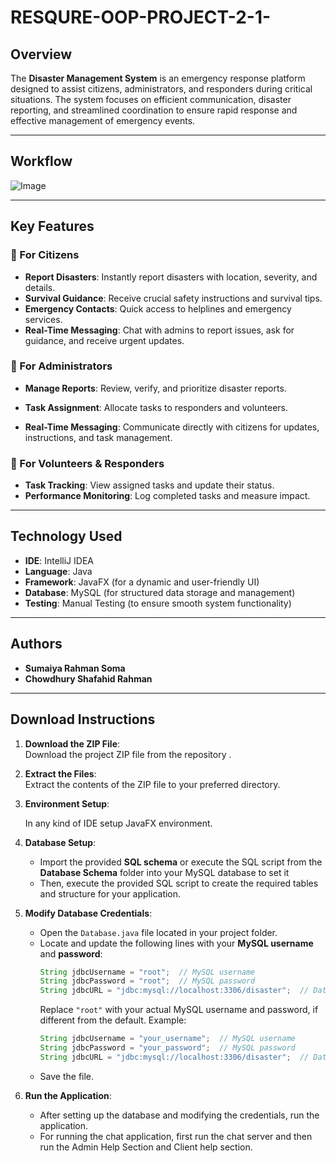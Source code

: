 ﻿# RESQURE-OOP-PROJECT-2-1-



## Overview
The **Disaster Management System** is an  emergency response platform designed to assist citizens, administrators, and responders during critical situations. The system focuses on efficient communication,  disaster reporting, and streamlined coordination to ensure rapid response and effective management of emergency events.

---


## Workflow

![Image](https://github.com/user-attachments/assets/b69a0a97-3dc8-47d6-84e4-33a665e115c5)


---

## Key Features

### 🔹 For Citizens
- **Report Disasters**: Instantly report disasters with location, severity, and details.
- **Survival Guidance**: Receive crucial safety instructions and survival tips.
- **Emergency Contacts**: Quick access to helplines and emergency services.
- **Real-Time Messaging**: Chat with admins to report issues, ask for guidance, and receive urgent updates.
  


### 🔹 For Administrators
- **Manage Reports**: Review, verify, and prioritize disaster reports.
- **Task Assignment**: Allocate tasks to responders and volunteers.

- **Real-Time Messaging**: Communicate directly with citizens for updates, instructions, and task management.
  
  


### 🔹 For Volunteers & Responders
- **Task Tracking**: View assigned tasks and update their status.
- **Performance Monitoring**: Log completed tasks and measure impact.
  
  

---

## Technology Used

- **IDE**: IntelliJ IDEA
- **Language**: Java
-  **Framework**: JavaFX (for a dynamic and user-friendly UI)
-  **Database**: MySQL (for structured data storage and management)
-  **Testing**: Manual Testing (to ensure smooth system functionality)

---


## Authors

- **Sumaiya Rahman Soma**
- **Chowdhury Shafahid Rahman**

---

## Download Instructions

1. **Download the ZIP File**:  
   Download the project ZIP file from the repository .

2. **Extract the Files**:  
   Extract the contents of the ZIP file to your preferred directory.

3. **Environment Setup**:
 
    In any kind of IDE setup JavaFX environment.   

5. **Database Setup**:  
   - Import the provided **SQL schema** or execute the SQL script from the **Database Schema** folder into your MySQL database to set it
   - Then, execute the provided SQL script to create the required tables and structure for your application.
     
6. **Modify Database Credentials**:  
   - Open the `Database.java` file located in your project folder.
   - Locate and update the following lines with your **MySQL username** and **password**:
     ```java
     String jdbcUsername = "root";  // MySQL username
     String jdbcPassword = "root";  // MySQL password
     String jdbcURL = "jdbc:mysql://localhost:3306/disaster";  // Database URL
     ```
     Replace `"root"` with your actual MySQL username and password, if different from the default.
     Example:
     ```java
     String jdbcUsername = "your_username";  // MySQL username
     String jdbcPassword = "your_password";  // MySQL password
     String jdbcURL = "jdbc:mysql://localhost:3306/disaster";  // Database URL
     ```
   - Save the file.

7. **Run the Application**:  
   - After setting up the database and modifying the credentials, run the application.
   - For running the chat application, first run the chat server and then run the Admin Help Section and Client help section.

  
